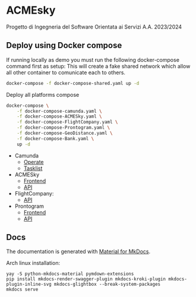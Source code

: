 # ACMEsky

Progetto di Ingegneria del Software Orientata ai Servizi A.A. 2023/2024

## Deploy using Docker compose

If running locally as demo you must run the following docker-compose command first as setup:
This will create a fake shared network which allow all other container to comunicate each to others.

```bash
docker-compose -f docker-compose-shared.yaml up -d
```

Deploy all platforms compose

```bash
docker-compose \
    -f docker-compose-camunda.yaml \
    -f docker-compose-ACMESky.yaml \
    -f docker-compose-FlightCompany.yaml \
    -f docker-compose-Prontogram.yaml \
    -f docker-compose-GeoDistance.yaml \
    -f docker-compose-Bank.yaml \
    up -d
```

- Camunda
  - [Operate](http://localhost:8081)
  - [Tasklist](http://localhost:8082)
- ACMESky
  - [Frontend](http://localhost:8080)
  - [API](http://localhost:8090)
- FlightCompany:
  - [API](http://localhost:8091)
- Prontogram
  - [Frontend](http://localhost:8079)
  - [API](http://localhost:8092)

## Docs

The documentation is generated with [Material for MkDocs](https://squidfunk.github.io/mkdocs-material/).

Arch linux installation:

```shell
yay -S python-mkdocs-material pymdown-extensions
pip install mkdocs-render-swagger-plugin mkdocs-kroki-plugin mkdocs-plugin-inline-svg mkdocs-glightbox --break-system-packages
mkdocs serve
```
